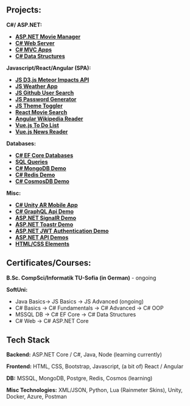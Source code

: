 ## Projects:

**C#/ ASP.NET:**
- **[ASP.NET Movie Manager](https://github.com/ivaaak/ASP.NET-MovieManager)**
- **[C# Web Server](https://github.com/ivaaak/CSharp-Web-Server/tree/main/HTTP%20Server%20Basic)**
- **[C# MVC Apps](https://github.com/ivaaak/CSharp-Web-Server)**
- **[C# Data Structures](https://github.com/ivaaak/CSharp-Data-Structures)**

**Javascript/React/Angular (SPA):**

- **[JS D3.js Meteor Impacts API](https://github.com/ivaaak/JS-D3-Map-Meteor-Impacts)**
- **[JS Weather App](https://github.com/ivaaak/JS-Weather-App)**
- **[JS Github User Search](https://github.com/ivaaak/JS-Github-User-Search)**
- **[JS Password Generator](https://github.com/ivaaak/JS-Password-generator)**
- **[JS Theme Toggler](https://github.com/ivaaak/JS-Theme-Toggle)**
- **[React Movie Search](https://github.com/ivaaak/React-MovieSearch-SPA)**
- **[Angular Wikipedia Reader](https://github.com/ivaaak/Angular-Wikipedia-Reader)**
- **[Vue.js To Do List](https://github.com/ivaaak/VueJS-To-Do-List)**
- **[Vue.js News Reader](https://github.com/ivaaak/Vue.js-News-Reader)**

**Databases:**

- **[C# EF Core Databases](https://github.com/ivaaak/CSharp-DB-EF-Core-Projects)**
- **[SQL Queries](https://github.com/ivaaak/MS-SQL)**
- **[C# MongoDB Demo](https://github.com/ivaaak/CSharp-MongoDB-Demo)**
- **[C# Redis Demo](https://github.com/ivaaak/CSharp-Redis-Demo)**
- **[C# CosmosDB Demo](https://github.com/ivaaak/CSharp-Cosmos-DB-Demo)**

**Misc:**
- **[C# Unity AR Mobile App](https://github.com/ivaaak/Unity/tree/main/AR%20Furniture%20Test)**
- **[C# GraphQL Api Demo](https://github.com/ivaaak/GraphQL-Api-Demo)**
- **[ASP.NET SignalR Demo](https://github.com/ivaaak/SignalR-Demo/tree/main/SignalRChat)**
- **[ASP.NET Toastr Demo](https://github.com/ivaaak/ASP.NET-Toastr-Demo)**
- **[ASP.NET JWT Authentication Demo](https://github.com/ivaaak/ASP.NET-JWT-Auth)**
- **[ASP.NET API Demos](https://github.com/ivaaak/CSharp-API)**
- **[HTML/CSS Elements](https://github.com/ivaaak/HTML-CSS)**

## Certificates/Courses:
**B.Sc. CompSci/Informatik TU-Sofia (in German)** - ongoing

**SoftUni:**
- Java Basics-> JS Basics -> JS Advanced (ongoing)
- C# Basics -> C# Fundamentals -> C# Advanced -> C# OOP
- MSSQL DB -> C# EF Core -> C# Data Structures
- C# Web -> C# ASP.NET Core


## Tech Stack

**Backend:**  ASP.NET Core / C#, Java, Node (learning currently)

**Frontend:** HTML, CSS, Bootstrap, Javascript, (a bit of) React / Angular

**DB:** MSSQL, MongoDB, Postgre, Redis, Cosmos (learning)

**Misc Technologies:** XML/JSON, Python, Lua (Rainmeter Skins), Unity, Docker, Azure, Postman
